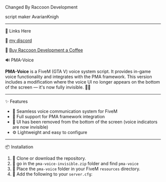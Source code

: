 Changed By Raccoon Development 

script maker AvarianKnigh

---

🔗 Links Here

🔗 [my discord](http://dsc.gg/raccoondevelopment)

🔗 [Buy Raccoon Development a Coffee](https://ko-fi.com/raccoondevelopment)

🔊 PMA-Voice

**PMA-Voice** is a FiveM (GTA V) voice system script. It provides in-game voice functionality and integrates with the PMA framework. This version includes a modification where the voice UI no longer appears on the bottom of the screen — it's now fully invisible. 🕵️‍♂️

---

✨ Features

- 🎤 Seamless voice communication system for FiveM  
- 🔗 Full support for PMA framework integration  
- 🧼 UI has been removed from the bottom of the screen (voice indicators are now invisible)  
- ⚙️ Lightweight and easy to configure  

---

📦 Installation

1. 📁 Clone or download the repository.
2. 📂 go in the `pma-voice-invisible.zip` folder and find `pma-voice`
3. 📂 Place the `pma-voice` folder in your FiveM `resources` directory.  
4. 📝 Add the following to your `server.cfg`:
